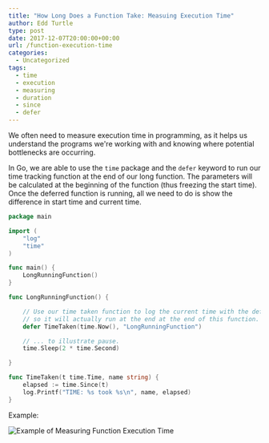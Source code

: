 ```yaml
---
title: "How Long Does a Function Take: Measuing Execution Time"
author: Edd Turtle
type: post
date: 2017-12-07T20:00:00+00:00
url: /function-execution-time
categories:
  - Uncategorized
tags:
  - time
  - execution
  - measuring
  - duration
  - since
  - defer
---
```


We often need to measure execution time in programming, as it helps us understand the programs we're working with and knowing where potential bottlenecks are occurring.

In Go, we are able to use the `time` package and the `defer` keyword to run our time tracking function at the end of our long function. The parameters will be calculated at the beginning of the function (thus freezing the start time). Once the deferred function is running, all we need to do is show the difference in start time and current time.

```go
package main

import (
    "log"
    "time"
)

func main() {
    LongRunningFunction()
}

func LongRunningFunction() {

    // Use our time taken function to log the current time with the defer 
    // so it will actually run at the end at the end of this function.
    defer TimeTaken(time.Now(), "LongRunningFunction")

    // ... to illustrate pause.
    time.Sleep(2 * time.Second)

}

func TimeTaken(t time.Time, name string) {
    elapsed := time.Since(t)
    log.Printf("TIME: %s took %s\n", name, elapsed)
}
```

Example:

![Example of Measuring Function Execution Time](/img/function-execution-time.gif)